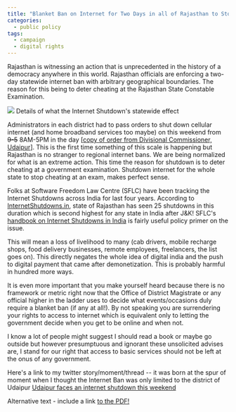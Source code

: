 ```yaml
---
title: "Blanket Ban on Internet for Two Days in all of Rajasthan to Stop Cheating"
categories:
  - public policy
tags:
  - campaign
  - digital rights
---
```


Rajasthan is witnessing an action that is unprecedented in the history of a democracy anywhere in this world. Rajasthan officials are enforcing a two-day statewide internet ban with arbitrary geographical boundaries. The reason for this being to deter cheating at the Rajasthan State Constable Examination.

![](http://shailendra.me/images/ban1.jpg)
Details of what the Internet Shutdown's statewide effect

Administrators in each district had to pass orders to shut down cellular internet (and home broadband services too maybe) on this weekend from ~~9-5~~ 8AM-5PM in the day [[copy of order from Divisional Commissioner, Udaipur](http://shailendra.me/uploads/internetsuspensionorder-udaipur.pdf)]. This is the first time something of this scale is happening but Rajasthan is no stranger to regional internet bans. We are being normalized for what is an extreme action. This time the reason for shutdown is to deter cheating at a government examination. Shutdown internet for the whole state to stop cheating at an exam, makes perfect sense.

Folks at Software Freedom Law Centre (SFLC) have been tracking the Internet Shutdowns across India for last four years. According to [InternetShutdowns.in](https://internetshutdowns.in/), state of Rajasthan has seen 25 shutdowns in this duration which is second highest for any state in India after J&K! SFLC's [handbook on Internet Shutdowns in India](https://sflc.in/sites/default/files/reports/Living%20in%20Digital%20Darkness%20-%20A%20Handbook%20on%20Internet%20Shutdowns%20in%20India%2c%20May%202018%20-%20by%20SFLCin.pdf) is fairly useful policy primer on the issue. 

This will mean a loss of livelihood to many (cab drivers, mobile recharge shops, food delivery businesses, remote employees, freelancers, the list goes on). This directly negates the whole idea of digital india and the push to digital payment that came after demonetization. This is probably harmful in hundred more ways.

It is even more important that you make yourself heard because there is no framework or metric right now that the Office of District Magistrate or any official higher in the ladder uses to decide what events/occasions duly require a blanket ban (if any at all!). By not speaking you are surrendering your rights to access to internet which is equivalent only to letting the government decide when you get to be online and when not.

I know a lot of people might suggest I should read a book or maybe go outside but however presumptuous and ignorant these unsolicited advises are, I stand for our right that access to basic services should not be left at the onus of any government.

Here's a link to my twitter story/moment/thread -- it was born at the spur of moment when I thought the Internet Ban was only limited to the district of Udaipur
<a class="twitter-moment" href="https://twitter.com/i/moments/1017922347146272768?ref_src=twsrc%5Etfw">Udaipur faces an internet shutdown this weekend</a>
<script async src="https://platform.twitter.com/widgets.js" charset="utf-8"></script>


[^copy of order]: Order signed from the office of Divisional Commissioner Udaipur, [[PDF](http://shailendra.me/uploads/internetsuspensionorder-udaipur.pdf)]

<object data="internetsuspensionorder-udaipur.pdf" type="application/pdf" width="100%" height="100%">
  <p>Alternative text - include a link <a href="http://shailendra.me/uploads/internetsuspensionorder-udaipur.pdf">to the PDF!</a></p>
</object>
